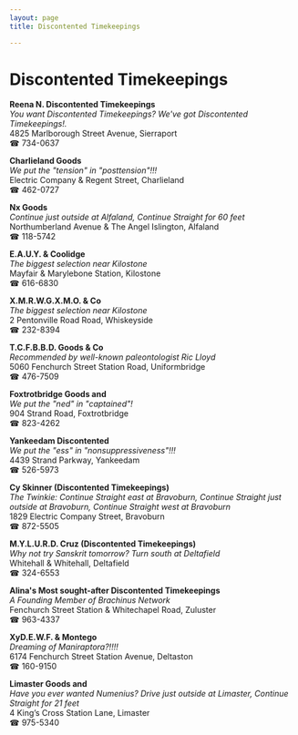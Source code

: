 ```yaml
---
layout: page 
title: Discontented Timekeepings

---
```



# Discontented Timekeepings


 **Reena N. Discontented Timekeepings**  
_You want Discontented Timekeepings? We've got Discontented Timekeepings!._  
4825 Marlborough Street Avenue, Sierraport  
☎ 734-0637

**Charlieland Goods**  
_We put the "tension" in "posttension"!!!_  
Electric Company & Regent Street, Charlieland  
☎ 462-0727

**Nx Goods**  
_Continue just outside at Alfaland, Continue Straight for 60 feet_  
Northumberland Avenue & The Angel Islington, Alfaland  
☎ 118-5742

**E.A.U.Y. & Coolidge**  
_The biggest selection near Kilostone_  
Mayfair & Marylebone Station, Kilostone  
☎ 616-6830

**X.M.R.W.G.X.M.O. & Co**  
_The biggest selection near Kilostone_  
2 Pentonville Road Road, Whiskeyside  
☎ 232-8394

**T.C.F.B.B.D. Goods & Co**  
_Recommended by well-known paleontologist Ric Lloyd_  
5060 Fenchurch Street Station Road, Uniformbridge  
☎ 476-7509

**Foxtrotbridge Goods and**  
_We put the "ned" in "captained"!_  
904 Strand Road, Foxtrotbridge  
☎ 823-4262

**Yankeedam Discontented**  
_We put the "ess" in "nonsuppressiveness"!!!_  
4439 Strand Parkway, Yankeedam  
☎ 526-5973

**Cy Skinner (Discontented Timekeepings)**  
_The Twinkie: Continue Straight east at Bravoburn, Continue Straight just outside at Bravoburn, Continue Straight west at Bravoburn_  
1829 Electric Company Street, Bravoburn  
☎ 872-5505

**M.Y.L.U.R.D. Cruz (Discontented Timekeepings)**  
_Why not try Sanskrit tomorrow? 
Turn south at Deltafield_  
Whitehall & Whitehall, Deltafield  
☎ 324-6553

**Alina's Most sought-after Discontented Timekeepings**  
_A Founding Member of Brachinus Network_  
Fenchurch Street Station & Whitechapel Road, Zuluster  
☎ 963-4337

**XyD.E.W.F. & Montego**  
_Dreaming of Maniraptora?!!!!_  
6174 Fenchurch Street Station Avenue, Deltaston  
☎ 160-9150

**Limaster Goods and**  
_Have you ever wanted Numenius? 
Drive just outside at Limaster, Continue Straight for 21 feet_  
4 King’s Cross Station Lane, Limaster  
☎ 975-5340

